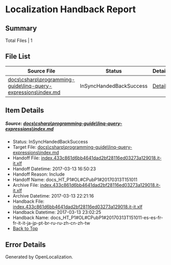 # <a name='report-top'></a> Localization Handback Report

## Summary
 Total Files | 1

## File List
 Source File | Status | Details 
 ----------- | ------ | ------- 
 [docs\csharp\programming-guide\linq-query-expressions\index.md](https://github.com/dotnet/docs/blob/a06bd2a17f1d6c7308fa6337c866c1ca2e7281c0/docs/csharp/programming-guide/linq-query-expressions/index.md) | InSyncHandedBackSuccess | [Details](#ade0ec01fa6dc919953385aedbf59c448bc7ba912806)

## Item Details
##### <a name='ade0ec01fa6dc919953385aedbf59c448bc7ba912806'></a> Source: [docs\csharp\programming-guide\linq-query-expressions\index.md](https://github.com/dotnet/docs/blob/a06bd2a17f1d6c7308fa6337c866c1ca2e7281c0/docs/csharp/programming-guide/linq-query-expressions/index.md)
* Status: InSyncHandedBackSuccess
* Target File: [docs\csharp\programming-guide\linq-query-expressions\index.md](https://github.com/dotnet/docs.it-it/blob/4fe2210bbfdc053819e2897f8a24fe5c150ef854/docs/csharp/programming-guide/linq-query-expressions/index.md)
* Handoff File: [index.433c861d6bb4641dad2bf28116ed03273a129018.it-it.xlf](https://github.com/dotnet/docs.handoff/blob/e9d0c3347e4fd4a6986ba976ec50613fbee3c168/ol-handoff/dotnet/docs.it-it/master/p1-ht/index.433c861d6bb4641dad2bf28116ed03273a129018.it-it.xlf)
* Handoff Datetime: 2017-03-13 16:50:23
* Handoff Reason: Include
* Handoff Name: docs_HT_P1#OL#CPubP1#20170313T151011
* Archive File: [index.433c861d6bb4641dad2bf28116ed03273a129018.it-it.xlf](https://github.com/dotnet/docs.handoff/blob/29827aeaa7bee3cf13e6a8794eaf746ebfa6e093/ol-archive/dotnet/docs.it-it/master/p1-ht/index.433c861d6bb4641dad2bf28116ed03273a129018.it-it.xlf)
* Archive Datetime: 2017-03-13 22:21:16
* Handback File: [index.433c861d6bb4641dad2bf28116ed03273a129018.it-it.xlf](https://github.com/dotnet/docs.handback/blob/f5dde3c34b390e84755a17bdaac16a2ea98922e4/ol-handback/dotnet/docs.it-it/master/p1-ht/index.433c861d6bb4641dad2bf28116ed03273a129018.it-it.xlf)
* Handback Datetime: 2017-03-13 23:02:25
* Handback Name: docs_HT_P1#OL#CPubP1#20170313T151011-es-es-fr-fr-it-it-ja-jp-pt-br-ru-ru-zh-cn-zh-tw
* [Back to Top](#report-top)


## Error Details

Generated by OpenLocalization.
